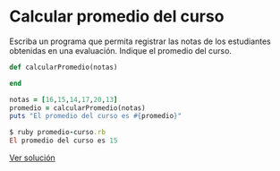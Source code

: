 # Calcular promedio del curso

Escriba un programa que permita registrar las notas de los estudiantes obtenidas en una evaluación. 
Indique el promedio del curso.


```ruby
def calcularPromedio(notas)

end

notas = [16,15,14,17,20,13]
promedio = calcularPromedio(notas)
puts "El promedio del curso es #{promedio}"
```

```ruby
$ ruby promedio-curso.rb
El promedio del curso es 15
```

[Ver solución](./../../soluciones/fundamentos/repetitivas/promedio-curso.rb)
